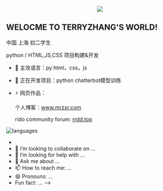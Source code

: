 <p align="center"> 
  <a href="https://www.mrzxr.com">
    <img src="https://github.com/user-attachments/assets/bc8ec403-c1ca-41de-be3c-62dadc48d895">
  </a>
</p>

## WELOCME TO TERRYZHANG'S WORLD!
中国 上海 初二学生
      
python / HTML,JS,CSS 项目构建&开发

- 🔭 主攻语言：py html，css，js
- 🌱 正在开发项目：python chatterbot模型训练
- ⚡ 网页作品：
  
  个人博客：www.mrzxr.com
  
   rido community forum: [rrdd.top](rrdd.top)
  

![languages](https://github-readme-stats.vercel.app/api/top-langs/?username=terryzhangxr)


- 
- 👯 I’m looking to collaborate on ...
- 🤔 I’m looking for help with ...
- 💬 Ask me about ...
- 📫 How to reach me: ...
- 😄 Pronouns: ...
-  Fun fact: ...
-->


